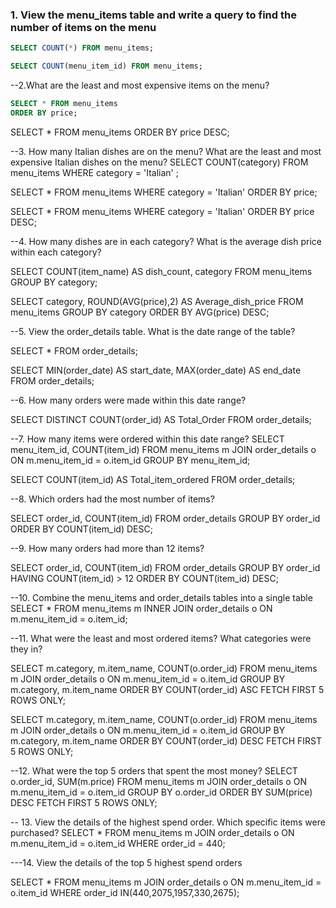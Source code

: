 ### 1. View the menu_items table and write a query to find the number of items on the menu

```sql
SELECT COUNT(*) FROM menu_items;

SELECT COUNT(menu_item_id) FROM menu_items;
```

--2.What are the least and most expensive items on the menu?
```sql
SELECT * FROM menu_items
ORDER BY price;
```

SELECT * FROM menu_items
ORDER BY price DESC;

--3. How many Italian dishes are on the menu? What are the least and most expensive Italian dishes on the menu?
SELECT COUNT(category) FROM menu_items
WHERE category = 'Italian'
;

SELECT * FROM menu_items
WHERE category = 'Italian'
ORDER BY price;

SELECT * FROM menu_items
WHERE category = 'Italian'
ORDER BY price DESC;

--4. How many dishes are in each category? What is the average dish price within each category?

SELECT COUNT(item_name) AS dish_count, category
FROM menu_items
GROUP BY category;

SELECT category, ROUND(AVG(price),2)  AS Average_dish_price FROM menu_items
GROUP  BY category
ORDER BY AVG(price) DESC;

--5. View the order_details table. What is the date range of the table?

SELECT * FROM order_details;

SELECT MIN(order_date) AS start_date, MAX(order_date) AS end_date FROM order_details;

--6. How many orders were made within this date range?

SELECT DISTINCT COUNT(order_id) AS Total_Order FROM order_details;

--7. How many items were ordered within this date range?
SELECT menu_item_id, COUNT(item_id)
FROM menu_items m
JOIN order_details o
ON m.menu_item_id = o.item_id
GROUP BY menu_item_id;

SELECT COUNT(item_id) AS Total_item_ordered
FROM order_details;

--8. Which orders had the most number of items?

SELECT order_id, COUNT(item_id)
FROM order_details
GROUP BY order_id
ORDER BY COUNT(item_id) DESC;


--9. How many orders had more than 12 items?

SELECT order_id, COUNT(item_id)
FROM order_details
GROUP BY order_id
HAVING COUNT(item_id) > 12
ORDER BY COUNT(item_id) DESC;

--10. Combine the menu_items and order_details tables into a single table
SELECT * FROM 
menu_items m
INNER JOIN order_details o
ON m.menu_item_id = o.item_id;

--11. What were the least and most ordered items? What categories were they in?

SELECT m.category, m.item_name, COUNT(o.order_id) 
FROM menu_items m
JOIN order_details o
ON m.menu_item_id = o.item_id
GROUP BY m.category, m.item_name
ORDER BY COUNT(order_id) ASC
FETCH FIRST 5 ROWS ONLY;

SELECT m.category, m.item_name, COUNT(o.order_id) 
FROM menu_items m
JOIN order_details o
ON m.menu_item_id = o.item_id
GROUP BY m.category, m.item_name
ORDER BY COUNT(order_id) DESC
FETCH FIRST 5 ROWS ONLY;


--12. What were the top 5 orders that spent the most money?
SELECT o.order_id, SUM(m.price)
FROM menu_items m
JOIN order_details o
ON m.menu_item_id = o.item_id
GROUP BY o.order_id 
ORDER BY SUM(price) DESC
FETCH FIRST 5 ROWS ONLY;

-- 13. View the details of the highest spend order. Which specific items were purchased?
SELECT *
FROM menu_items m
JOIN order_details o
ON m.menu_item_id = o.item_id
WHERE order_id = 440;


---14. View the details of the top 5 highest spend orders

SELECT *
FROM menu_items m
JOIN order_details o
ON m.menu_item_id = o.item_id
WHERE order_id IN(440,2075,1957,330,2675);
